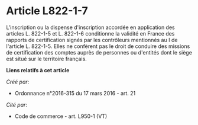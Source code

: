 # Article L822-1-7

L'inscription ou la dispense d'inscription accordée en application des articles L. 822-1-5 et L. 822-1-6 conditionne la
validité en France des rapports de certification signés par les contrôleurs mentionnés au I de l'article L. 822-1-5. Elles ne
confèrent pas le droit de conduire des missions de certification des comptes auprès de personnes ou d'entités dont le siège
est situé sur le territoire français.

**Liens relatifs à cet article**

_Créé par_:

  - Ordonnance n°2016-315 du 17 mars 2016 - art. 21

_Cité par_:

  - Code de commerce - art. L950-1 (VT)
